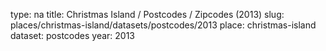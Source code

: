 type: na
title: Christmas Island / Postcodes / Zipcodes (2013)
slug: places/christmas-island/datasets/postcodes/2013
place: christmas-island
dataset: postcodes
year: 2013

